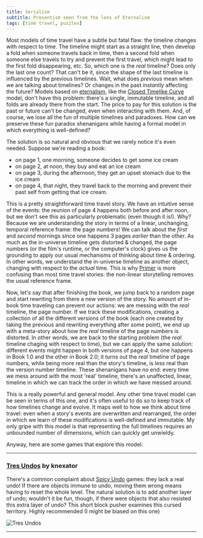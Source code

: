 ```yaml
---
title: Serialism
subtitle: Presentism seen from the lens of Eternalism
tags: [time travel, puzzles]
---
```


Most models of time travel have a subtle but fatal flaw: the timeline changes with respect to time.
The timeline might start as a straight line, then develop a fold when someone travels back in time,
then a second fold when someone else travels to try and prevent the first travel, which might lead
to the first fold disappearing, etc. So, which one is the _real_ timeline? Does only the last one count?
That can't be it, since the shape of the last timeline is influenced by the previous timelines. Wait,
what does _previous_ mean when we are talking about timelines? Or changes in the past _instantly_ affecting the future? Models based on [eternalism](https://en.wikipedia.org/wiki/Eternalism_(philosophy_of_time)),
like the [Closed Timelike Curve](/time-genres/closed-timelike-curve) model, don't have this problem: there's
a single, immutable timeline, and all folds are already there from the start. The price to pay for
this solution is the past or future can't be changed, even when interacting with them. And, of course,
we lose all the fun of multiple timelines and paradoxes. How can we preserve these fun paradox shenanigans 
while having a formal model in which everything is well-defined?

The solution is so natural and obvious that we rarely notice it's even needed. Suppose we're reading a book:
 - on page 1, one morning, someone decides to get some ice cream
 - on page 2, at noon, they buy and eat an ice cream
 - on page 3, during the afternoon, they get an upset stomach due to the ice cream
 - on page 4, that night, they travel back to the morning and prevent their past self from getting that ice cream.

This is a pretty straightforward time travel story. We have an intuitive sense of the events: the reunion of page 4
happens both before and after noon, but we don't see this as particularly problematic (even though it is!). Why?
Because we are understanding the story in terms of a linear, unchanging, temporal reference frame: the page numbers!
We can talk about the _first_ and _second_ mornings since one happens 3 pages _earlier_ than the other. As much as the
in-universe timeline gets distorted & changed, the page numbers (or the film's runtime, or the computer's clock) gives
us the grounding to apply our usual mechanisms of thinking about time & ordering. In other words, we understand the in-universe
timeline as another object, changing with respect to the _actual_ time. This is why [Primer](https://en.wikipedia.org/wiki/Primer_(film))
is more confusing than most time travel stories: the non-linear storytelling removes the usual reference frame.

Now, let's say that after finishing the book, we jump back to a random page and start rewriting from there a new version
of the story. No amount of in-book time traveling can prevent our actions: we are messing with the _real_ timeline, the page number.
If we track these modifications, creating a collection of all the different versions of the book (each one created by taking the previous
and rewriting everything after some point), we end up with a meta-story about how the _real_ timeline of the page numbers is distorted.
In other words, we are back to the starting problem (the _real_ timeline chaging with respect to time), but we can apply the same solution: different events might happen in both versions of page 4,
but one happens in Book 1.0 and the other in Book 2.0; it turns out the _real_ timeline of page numbers, while being more real than the story's
timeline, is less real than the version number timeline. These shenanigans have no end: every time we mess around with the most 'real' timeline,
there's an unaffected, linear, timeline in which we can track the order in which we have messed around.

This is a really powerful and general model. Any other time travel model can be seen in terms of this one, and it's often useful to do so
to keep track of how timelines change and evolve. It maps well to how we think about time travel: even when a story's events are overwritten
and rearranged, the order in which we learn of these modifications is well-defined and immutable. My only gripe with this model is that representing
the full timelines requires an unbounded number of dimensions, which can quickly get unwieldy.

Anyway, here are some games that explore this model:
<a name="tres-undos"></a>

-----

### [Tres Undos](https://knexator.itch.io/tres-undos) by knexator

There's a common complaint about [Spicy Undo](/time-genres/spicy-undo) games: they lack a real undo! If there are objects immune to undo, moving
them wrong means having to reset the whole level. The natural solution is to add another layer of undo; wouldn't it be fun, though,
if there were objects that also resisted this extra layer of undo? This short block pusher examines this cursed territory. Highly recommended (I might be biased on this one)

![Tres Undos](https://img.itch.zone/aW1hZ2UvMTIwMTY2My83NDQ5NDg1LnBuZw==/original/Kq16x%2B.png)

-----
